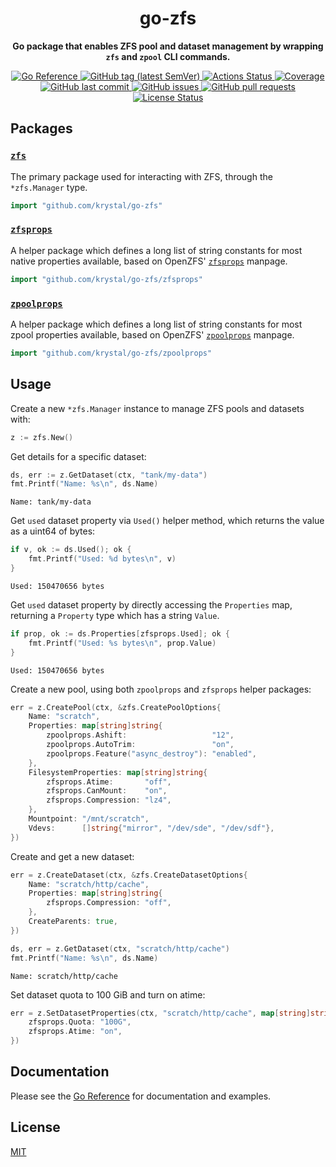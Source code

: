 <h1 align="center">
  go-zfs
</h1>

<p align="center">
  <strong>
    Go package that enables ZFS pool and dataset management by wrapping
    <code>zfs</code> and <code>zpool</code> CLI commands.
  </strong>
</p>

<p align="center">
  <a href="https://pkg.go.dev/github.com/krystal/go-zfs">
    <img src="https://img.shields.io/badge/%E2%80%8B-reference-387b97.svg?logo=go&logoColor=white"
  alt="Go Reference">
  </a>
  <a href="https://github.com/krystal/go-zfs/releases">
    <img src="https://img.shields.io/github/v/tag/krystal/go-zfs?label=release" alt="GitHub tag (latest SemVer)">
  </a>
  <a href="https://github.com/krystal/go-zfs/actions">
    <img src="https://img.shields.io/github/workflow/status/krystal/go-zfs/CI.svg?logo=github" alt="Actions Status">
  </a>
  <a href="https://codeclimate.com/github/krystal/go-zfs">
    <img src="https://img.shields.io/codeclimate/coverage/krystal/go-zfs.svg?logo=code%20climate" alt="Coverage">
  </a>
  <a href="https://github.com/krystal/go-zfs/commits/main">
    <img src="https://img.shields.io/github/last-commit/krystal/go-zfs.svg?style=flat&logo=github&logoColor=white"
alt="GitHub last commit">
  </a>
  <a href="https://github.com/krystal/go-zfs/issues">
    <img src="https://img.shields.io/github/issues-raw/krystal/go-zfs.svg?style=flat&logo=github&logoColor=white"
alt="GitHub issues">
  </a>
  <a href="https://github.com/krystal/go-zfs/pulls">
    <img src="https://img.shields.io/github/issues-pr-raw/krystal/go-zfs.svg?style=flat&logo=github&logoColor=white" alt="GitHub pull requests">
  </a>
  <a href="https://github.com/krystal/go-zfs/blob/master/LICENSE">
    <img src="https://img.shields.io/github/license/krystal/go-zfs.svg?style=flat" alt="License Status">
  </a>
</p>

## Packages

### [`zfs`](https://pkg.go.dev/github.com/krystal/go-zfs)

The primary package used for interacting with ZFS, through the `*zfs.Manager`
type.

```go
import "github.com/krystal/go-zfs"
```

### [`zfsprops`](https://pkg.go.dev/github.com/krystal/go-zfs/zfsprops)

A helper package which defines a long list of string constants for most native
properties available, based on OpenZFS'
[`zfsprops`](https://openzfs.github.io/openzfs-docs/man/7/zfsprops.7.html)
manpage.

```go
import "github.com/krystal/go-zfs/zfsprops"
```

### [`zpoolprops`](https://pkg.go.dev/github.com/krystal/go-zfs/zpoolprops)

A helper package which defines a long list of string constants for most zpool
properties available, based on OpenZFS'
[`zpoolprops`](https://openzfs.github.io/openzfs-docs/man/7/zpoolprops.7.html)
manpage.

```go
import "github.com/krystal/go-zfs/zpoolprops"
```

## Usage

Create a new `*zfs.Manager` instance to manage ZFS pools and datasets with:

```go
z := zfs.New()
```

Get details for a specific dataset:

```go
ds, err := z.GetDataset(ctx, "tank/my-data")
fmt.Printf("Name: %s\n", ds.Name)
```

```
Name: tank/my-data
```

Get `used` dataset property via `Used()` helper method, which returns the value
as a uint64 of bytes:

```go
if v, ok := ds.Used(); ok {
	fmt.Printf("Used: %d bytes\n", v)
}
```

```
Used: 150470656 bytes
```

Get `used` dataset property by directly accessing the `Properties` map,
returning a `Property` type which has a string `Value`.

```go
if prop, ok := ds.Properties[zfsprops.Used]; ok {
	fmt.Printf("Used: %s bytes\n", prop.Value)
}
```

```
Used: 150470656 bytes
```

Create a new pool, using both `zpoolprops` and `zfsprops` helper packages:

```go
err = z.CreatePool(ctx, &zfs.CreatePoolOptions{
	Name: "scratch",
	Properties: map[string]string{
		zpoolprops.Ashift:                   "12",
		zpoolprops.AutoTrim:                 "on",
		zpoolprops.Feature("async_destroy"): "enabled",
	},
	FilesystemProperties: map[string]string{
		zfsprops.Atime:       "off",
		zfsprops.CanMount:    "on",
		zfsprops.Compression: "lz4",
	},
	Mountpoint: "/mnt/scratch",
	Vdevs:      []string{"mirror", "/dev/sde", "/dev/sdf"},
})
```

Create and get a new dataset:

```go
err = z.CreateDataset(ctx, &zfs.CreateDatasetOptions{
	Name: "scratch/http/cache",
	Properties: map[string]string{
		zfsprops.Compression: "off",
	},
	CreateParents: true,
})

ds, err = z.GetDataset(ctx, "scratch/http/cache")
fmt.Printf("Name: %s\n", ds.Name)
```

```
Name: scratch/http/cache
```

Set dataset quota to 100 GiB and turn on atime:

```go
err = z.SetDatasetProperties(ctx, "scratch/http/cache", map[string]string{
	zfsprops.Quota: "100G",
	zfsprops.Atime: "on",
})
```

## Documentation

Please see the
[Go Reference](https://pkg.go.dev/github.com/krystal/go-zfs#section-documentation)
for documentation and examples.

## License

[MIT](https://github.com/krystal/go-zfs/blob/main/LICENSE)
